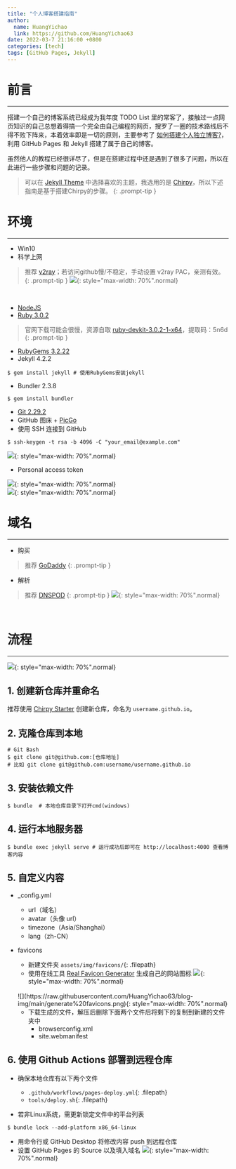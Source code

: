 ```yaml
---
title: "个人博客搭建指南"
author:
  name: HuangYichao
  link: https://github.com/HuangYichao63
date: 2022-03-7 21:16:00 +0800
categories: [tech]
tags: [GitHub Pages, Jekyll]
---
```



# 前言
---
搭建一个自己的博客系统已经成为我年度 TODO List 里的常客了，接触过一点网页知识的自己总想着得搞一个完全由自己编程的网页，搜罗了一圈的技术路线后不得不败下阵来，本着效率即是一切的原则，主要参考了 [如何搭建个人独立博客?](https://www.zhihu.com/question/20463581)，利用 GitHub Pages 和 Jekyll 搭建了属于自己的博客。

虽然他人的教程已经很详尽了，但是在搭建过程中还是遇到了很多了问题，所以在此进行一些步骤和问题的记录。

> 可以在 [Jekyll Theme](http://jekyllthemes.org/) 中选择喜欢的主题，我选用的是 [Chirpy](https://github.com/cotes2020/jekyll-theme-chirpy/)，所以下述指南是基于搭建Chirpy的步骤。
{: .prompt-tip }


# 环境
---
* Win10
* 科学上网

> 推荐 [v2ray](https://v2sx.com/)；若访问github慢/不稳定，手动设置 v2ray PAC，亲测有效。
{: .prompt-tip }
![](https://raw.githubusercontent.com/HuangYichao63/blog-img/main/v2ray%20PAC%20settings.png){:  style="max-width: 70%".normal}
<br>

* [NodeJS](https://nodejs.org/zh-cn/download/)
* [Ruby 3.0.2](https://rubyinstaller.org/downloads/)

> 官网下载可能会很慢，资源自取 [ruby-devkit-3.0.2-1-x64](https://pan.baidu.com/s/1zInLVf4v8qPmdVrMKLJy7w)，提取码：5n6d
{: .prompt-tip }

* [RubyGems 3.2.22](https://rubygems.org/pages/download)
* Jekyll 4.2.2
```shell
$ gem install jekyll # 使用RubyGems安装jekyll
```

* Bundler 2.3.8
```shell
$ gem install bundler
```

* [Git 2.29.2](https://git-scm.com/download/win)
* GitHub 图床 + [PicGo](https://picgo.github.io/PicGo-Doc/zh/guide/)
* 使用 SSH 连接到 GitHub
```shell
$ ssh-keygen -t rsa -b 4096 -C "your_email@example.com"
```

![](https://raw.githubusercontent.com/HuangYichao63/blog-img/main/ssh.png){:  style="max-width: 70%".normal}
<br>

* Personal access token

![](https://raw.githubusercontent.com/HuangYichao63/blog-img/main/tokens.png){:  style="max-width: 70%".normal}
<br>
![](https://raw.githubusercontent.com/HuangYichao63/blog-img/main/credential.png){:  style="max-width: 70%".normal}
<br>

# 域名
---
* 购买

> 推荐 [GoDaddy](https://sg.godaddy.com/offers/domains/godaddy-b)
{: .prompt-tip }

* 解析

> 推荐 [DNSPOD](https://www.dnspod.cn/?source=DNSPod&page=console&from=nav)
{: .prompt-tip }
![](https://raw.githubusercontent.com/HuangYichao63/blog-img/main/dnspod.png){:  style="max-width: 70%".normal}
<br>

# 流程
---
![](https://raw.githubusercontent.com/HuangYichao63/blog-img/main/flowchart%20of%20building%20a%20blog.png){:  style="max-width: 70%".normal}
<br>

## 1. 创建新仓库并重命名
推荐使用 [Chirpy Starter](https://github.com/cotes2020/chirpy-starter/generate) 创建新仓库，命名为 `username.github.io`。

## 2. 克隆仓库到本地
```shell
# Git Bash
$ git clone git@github.com:[仓库地址]
# 比如 git clone git@github.com:username/username.github.io
```

## 3. 安装依赖文件
```shell
$ bundle  # 本地仓库目录下打开cmd(windows)
```

## 4. 运行本地服务器
```shell
$ bundle exec jekyll serve # 运行成功后即可在 http://localhost:4000 查看博客内容
```

## 5. 自定义内容
- _config.yml
  - url（域名）
  - avatar（头像 url）
  - timezone（Asia/Shanghai）
  - lang（zh-CN）

- favicons
  - 新建文件夹 `assets/img/favicons/`{: .filepath}
  - 使用在线工具 [Real Favicon Generator](https://realfavicongenerator.net/) 生成自己的网站图标
  ![](https://raw.githubusercontent.com/HuangYichao63/blog-img/main/select%20image.png){:  style="max-width: 70%".normal}
  <br>
  ![](https://raw.githubusercontent.com/HuangYichao63/blog-img/main/generate%20favicons.png){:  style="max-width: 70%".normal}
  <br>

  - 下载生成的文件，解压后删除下面两个文件后将剩下的复制到新建的文件夹中
    - browserconfig.xml
    - site.webmanifest

## 6.  使用 Github Actions 部署到远程仓库
- 确保本地仓库有以下两个文件
  - `.github/workflows/pages-deploy.yml`{: .filepath}
  - `tools/deploy.sh`{: .filepath}

- 若非Linux系统，需更新锁定文件中的平台列表
```shell
$ bundle lock --add-platform x86_64-linux
```
- 用命令行或 GitHub Desktop 将修改内容 push 到远程仓库
- 设置 GitHub Pages 的 Source 以及填入域名
 ![](https://raw.githubusercontent.com/HuangYichao63/blog-img/main/gh-pages-sources.png){: style="max-width: 70%".normal}
  <br>





